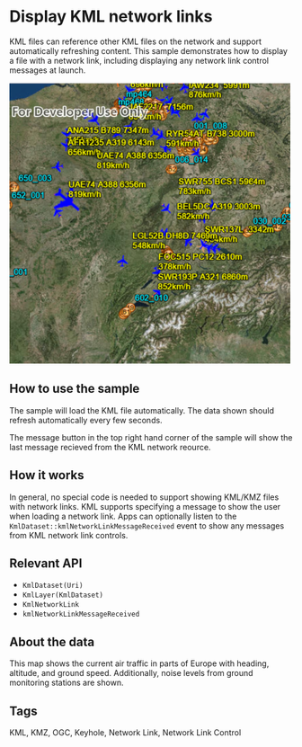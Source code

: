 # Display KML network links

KML files can reference other KML files on the network and support automatically refreshing content. This sample demonstrates how to display a file with a network link, including displaying any network link control messages at launch.

![](screenshot.png)

## How to use the sample

The sample will load the KML file automatically. The data shown should refresh automatically every few seconds.

The message button in the top right hand corner of the sample will show the last message recieved from the KML network reource.

## How it works

In general, no special code is needed to support showing KML/KMZ files with network links. KML supports specifying a message to show the user when loading a network link. Apps can optionally listen to the `KmlDataset::kmlNetworkLinkMessageReceived` event to show any messages from KML network link controls.

## Relevant API

* `KmlDataset(Uri)`
* `KmlLayer(KmlDataset)`
* `KmlNetworkLink`
* `kmlNetworkLinkMessageReceived`

## About the data

This map shows the current air traffic in parts of Europe with heading, altitude, and ground speed. Additionally, noise levels from ground monitoring stations are shown.

## Tags

KML, KMZ, OGC, Keyhole, Network Link, Network Link Control
